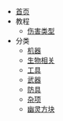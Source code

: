 - [首页](/Home)
- 教程
    - [伤害类型](/Damage)
- 分类
    - [机器](/Machines)
    - [生物相关](/Mobs)
    - [工具](/Tools)
    - [武器](/Weapons)
    - [防具](/Armors)
    - [杂项](/Materials)
    - [幽灵方块](/Ghost-Blocks)
